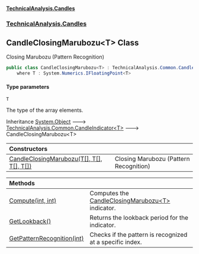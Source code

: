 #### [TechnicalAnalysis\.Candles](Atypical.TechnicalAnalysis.Candles.md 'Atypical\.TechnicalAnalysis\.Candles')
### [TechnicalAnalysis\.Candles](Atypical.TechnicalAnalysis.Candles.md#TechnicalAnalysis.Candles 'TechnicalAnalysis\.Candles')

## CandleClosingMarubozu\<T\> Class

Closing Marubozu \(Pattern Recognition\)

```csharp
public class CandleClosingMarubozu<T> : TechnicalAnalysis.Common.CandleIndicator<T>
    where T : System.Numerics.IFloatingPoint<T>
```
#### Type parameters

<a name='TechnicalAnalysis.Candles.CandleClosingMarubozu_T_.T'></a>

`T`

The type of the array elements\.

Inheritance [System\.Object](https://docs.microsoft.com/en-us/dotnet/api/System.Object 'System\.Object') &#129106; [TechnicalAnalysis\.Common\.CandleIndicator&lt;](https://docs.microsoft.com/en-us/dotnet/api/TechnicalAnalysis.Common.CandleIndicator-1 'TechnicalAnalysis\.Common\.CandleIndicator\`1')[T](CandleClosingMarubozu_T_.md#TechnicalAnalysis.Candles.CandleClosingMarubozu_T_.T 'TechnicalAnalysis\.Candles\.CandleClosingMarubozu\<T\>\.T')[&gt;](https://docs.microsoft.com/en-us/dotnet/api/TechnicalAnalysis.Common.CandleIndicator-1 'TechnicalAnalysis\.Common\.CandleIndicator\`1') &#129106; CandleClosingMarubozu\<T\>

| Constructors | |
| :--- | :--- |
| [CandleClosingMarubozu\(T\[\], T\[\], T\[\], T\[\]\)](CandleClosingMarubozu_T_.CandleClosingMarubozu(T[],T[],T[],T[]).md 'TechnicalAnalysis\.Candles\.CandleClosingMarubozu\<T\>\.CandleClosingMarubozu\(T\[\], T\[\], T\[\], T\[\]\)') | Closing Marubozu \(Pattern Recognition\) |

| Methods | |
| :--- | :--- |
| [Compute\(int, int\)](CandleClosingMarubozu_T_.Compute(int,int).md 'TechnicalAnalysis\.Candles\.CandleClosingMarubozu\<T\>\.Compute\(int, int\)') | Computes the [CandleClosingMarubozu&lt;T&gt;](CandleClosingMarubozu_T_.md 'TechnicalAnalysis\.Candles\.CandleClosingMarubozu\<T\>') indicator\. |
| [GetLookback\(\)](CandleClosingMarubozu_T_.GetLookback().md 'TechnicalAnalysis\.Candles\.CandleClosingMarubozu\<T\>\.GetLookback\(\)') | Returns the lookback period for the indicator\. |
| [GetPatternRecognition\(int\)](CandleClosingMarubozu_T_.GetPatternRecognition(int).md 'TechnicalAnalysis\.Candles\.CandleClosingMarubozu\<T\>\.GetPatternRecognition\(int\)') | Checks if the pattern is recognized at a specific index\. |
